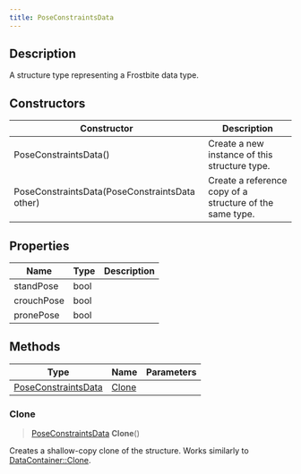 ```yaml
---
title: PoseConstraintsData
---
```

## Description

A structure type representing a Frostbite data type.

## Constructors

| Constructor                                    | Description                                              |
| ---------------------------------------------- | -------------------------------------------------------- |
| PoseConstraintsData()                          | Create a new instance of this structure type.            |
| PoseConstraintsData(PoseConstraintsData other) | Create a reference copy of a structure of the same type. |

## Properties

| Name       | Type | Description |
| ---------- | ---- | ----------- |
| standPose  | bool |             |
| crouchPose | bool |             |
| pronePose  | bool |             |

## Methods

| Type                                       | Name            | Parameters |
| ------------------------------------------ | --------------- | ---------- |
| [PoseConstraintsData](PoseConstraintsData) | [Clone](#clone) |            |

### Clone

> [PoseConstraintsData](PoseConstraintsData) **Clone**()

Creates a shallow-copy clone of the structure. Works similarly to [DataContainer::Clone](/vext/ref/shared/class/datacontainer#clone).
